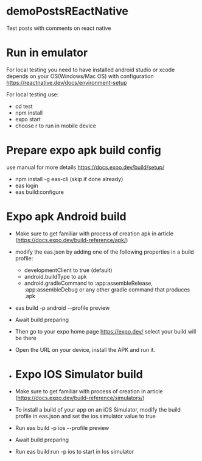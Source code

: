 # demoPostsREactNative
Test posts with comments on react native

# Run in emulator

For local testing you need to have installed android studio or xcode depends on your OS(Windows/Mac OS) with configuration https://reactnative.dev/docs/environment-setup

For local testing use:
* cd test
* npm install
* expo start
* choose r to run in mobile device

# Prepare expo apk build config
use manual for more details https://docs.expo.dev/build/setup/

* npm install -g eas-cli (skip if done already)
* eas login
* eas build:configure
  
# Expo apk Android build
* Make sure to get familiar with process of creation apk in article (https://docs.expo.dev/build-reference/apk/)
* modify the eas.json by adding one of the following properties in a build profile:
    * developmentClient to true (default)
    * android.buildType to apk
    * android.gradleCommand to :app:assembleRelease, :app:assembleDebug or any other gradle command that produces .apk
* eas build -p android --profile preview
* Await build preparing
* Then go to your expo home page https://expo.dev/ select your build will be there
* Open the URL on your device, install the APK and run it.

* # Expo IOS Simulator build
* Make sure to get familiar with process of creation in article (https://docs.expo.dev/build-reference/simulators/)
* To install a build of your app on an iOS Simulator, modify the build profile in eas.json and set the ios.simulator value to true
* Run eas build -p ios --profile preview
* Await build preparing
* Run eas build:run -p ios to start in Ios simulator

